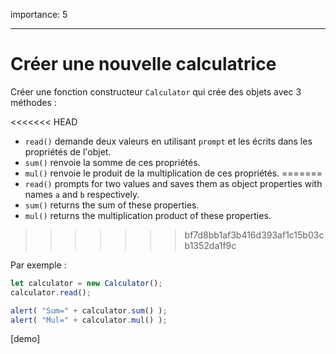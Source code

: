 importance: 5

---

# Créer une nouvelle calculatrice

Créer une fonction constructeur `Calculator` qui crée des objets avec 3 méthodes :

<<<<<<< HEAD
- `read()` demande deux valeurs en utilisant `prompt` et les écrits dans les propriétés de l'objet.
- `sum()` renvoie la somme de ces propriétés.
- `mul()` renvoie le produit de la multiplication de ces propriétés.
=======
- `read()` prompts for two values and saves them as object properties with names `a` and `b` respectively.
- `sum()` returns the sum of these properties.
- `mul()` returns the multiplication product of these properties.
>>>>>>> bf7d8bb1af3b416d393af1c15b03cb1352da1f9c

Par exemple :

```js
let calculator = new Calculator();
calculator.read();

alert( "Sum=" + calculator.sum() );
alert( "Mul=" + calculator.mul() );
```

[demo]
